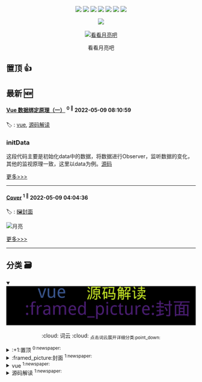 

<p align='center'>
    <img src="https://badgen.net/badge/labels/4"/>
    <img src="https://badgen.net/github/issues/7kyun/ghiblog"/>
    <img src="https://badgen.net/badge/last-commit/2022-05-09 09:05:34"/>
    <img src="https://badgen.net/github/forks/7kyun/ghiblog"/>
    <img src="https://badgen.net/github/stars/7kyun/ghiblog"/>
    <img src="https://badgen.net/github/watchers/7kyun/ghiblog"/>
    <img src="https://badgen.net/github/release/7kyun/ghiblog"/>
</p>

<p align='center'>
    <a href="https://github.com/jwenjian/visitor-count-badge">
        <img src="https://visitor-badge.glitch.me/badge?page_id=7kyun.ghiblog"/>
    </a>
</p>



<p align='center'>
<a href='https://github.com/7kyun/ghiblog/issues/1#issuecomment-1120738390'>
<img src='https://user-images.githubusercontent.com/56475308/167338714-306950ac-bc9e-4968-a5d6-22fc157362db.jpg' width='50%' alt='
看看月亮吧 '>
</a>
</p>
<p align='center'>
<span>
看看月亮吧 </span>
</p>

    
## 置顶 :thumbsup: 
## 最新 :new: 

#### [Vue 数据绑定原理（一）](https://github.com/7kyun/ghiblog/issues/3) <sup>0 :speech_balloon:</sup> 	 2022-05-09 08:10:59

:label: : [vue](https://github.com/7kyun/ghiblog/labels/vue), [源码解读](https://github.com/7kyun/ghiblog/labels/%E6%BA%90%E7%A0%81%E8%A7%A3%E8%AF%BB)

### initData
这段代码主要是初始化data中的数据，将数据进行Observer，监听数据的变化，其他的监视原理一致，这里以data为例。[源码](https://github.com/vuejs/vue/blob/2.6/src/core/instance/state.js#L112)

[更多>>>](https://github.com/7kyun/ghiblog/issues/3)

---


#### [Cover](https://github.com/7kyun/ghiblog/issues/1) <sup>1 :speech_balloon:</sup> 	 2022-05-09 04:04:36

:label: : [:framed_picture:封面](https://github.com/7kyun/ghiblog/labels/%3Aframed_picture%3A%E5%B0%81%E9%9D%A2)

![月亮](https://user-images.githubusercontent.com/56475308/167338714-306950ac-bc9e-4968-a5d6-22fc157362db.jpg)


[更多>>>](https://github.com/7kyun/ghiblog/issues/1)

---


## 分类  :card_file_box: 

<details open="open">
    <summary>
        <img src="assets/wordcloud.png" title="词云, 点击展开详细分类" alt="词云， 点击展开详细分类">
        <p align="center">:cloud: 词云 :cloud: <sub>点击词云展开详细分类:point_down: </sub></p>
    </summary>


<details>
<summary>:+1:置顶	<sup>0:newspaper:</sup></summary>



</details>

<details>
<summary>:framed_picture:封面	<sup>1:newspaper:</sup></summary>

- [Cover](https://github.com/7kyun/ghiblog/issues/1)  <sup>1 :speech_balloon:</sup>  	 


</details>

<details>
<summary>vue	<sup>1:newspaper:</sup></summary>

- [Vue 数据绑定原理（一）](https://github.com/7kyun/ghiblog/issues/3)  <sup>0 :speech_balloon:</sup>  	 


</details>

<details>
<summary>源码解读	<sup>1:newspaper:</sup></summary>

- [Vue 数据绑定原理（一）](https://github.com/7kyun/ghiblog/issues/3)  <sup>0 :speech_balloon:</sup>  	 


</details>


</details>    
